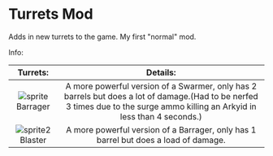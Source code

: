 # Turrets Mod

Adds in new turrets to the game.
My first "normal" mod.



Info:

|Turrets:|Details:|
|:------:|:------:|
![sprite](https://github.com/SMOLKEYS/turrets-mod/blob/master/sprites/blocks/turrets/barrager.png)Barrager|A more powerful version of a Swarmer, only has 2 barrels but does a lot of damage.(Had to be nerfed 3 times due to the surge ammo killing an Arkyid in less than 4 seconds.)
![sprite2](https://github.com/SMOLKEYS/turrets-mod/blob/master/sprites/blocks/turrets/blaster.png)Blaster|A more powerful version of a Barrager, only has 1 barrel but does a load of damage.
